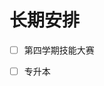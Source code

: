 # 长期安排

- [ ] 第四学期技能大赛
- [ ] 专升本 



<!--stackedit_data:
eyJoaXN0b3J5IjpbNzU4ODAzMzMxLC01MDQ3MjE4ODEsLTE3Mz
U5MjI0NjRdfQ==
-->